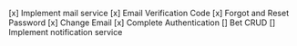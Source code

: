 [x] Implement mail service
[x] Email Verification Code
[x] Forgot and Reset Password
[x] Change Email
[x] Complete Authentication
[] Bet CRUD
[] Implement notification service
